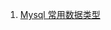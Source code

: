 1. [Mysql 常用数据类型][mysql01]









[mysql01]: https://fgq233.github.io/md/mysql/mysql01
[mysql02]: https://fgq233.github.io/md/mysql/mysql02
[mysql03]: https://fgq233.github.io/md/mysql/mysql03
[mysql04]: https://fgq233.github.io/md/mysql/mysql04
